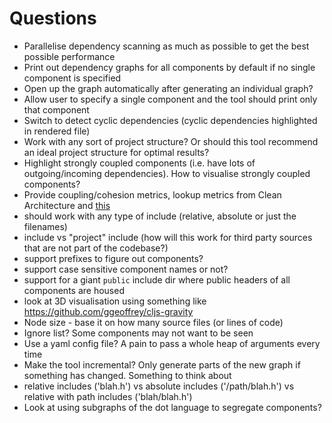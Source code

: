 # Questions

- Parallelise dependency scanning as much as possible to get the best possible performance
- Print out dependency graphs for all components by default if no single component is specified
- Open up the graph automatically after generating an individual graph?
- Allow user to specify a single component and the tool should print only that component
- Switch to detect cyclic dependencies (cyclic dependencies highlighted in rendered file)
- Work with any sort of project structure? Or should this tool recommend an ideal project structure for optimal results?
- Highlight strongly coupled components (i.e. have lots of outgoing/incoming dependencies). How to visualise strongly coupled components?
- Provide coupling/cohesion metrics, lookup metrics from Clean Architecture and [this](https://softwareengineering.stackexchange.com/questions/151004/are-there-metrics-for-cohesion-and-coupling)
- should work with any type of include (relative, absolute or just the filenames)
- <system> include vs "project" include (how will this work for third party sources that are not part of the codebase?)
- support prefixes to figure out components?
- support case sensitive component names or not?
- support for a giant `public` include dir where public headers of all components are housed
- look at 3D visualisation using something like https://github.com/ggeoffrey/cljs-gravity
- Node size - base it on how many source files (or lines of code)
- Ignore list? Some components may not want to be seen
- Use a yaml config file? A pain to pass a whole heap of arguments every time
- Make the tool incremental? Only generate parts of the new graph if something has changed. Something to think about
- relative includes ('blah.h') vs absolute includes ('/path/blah.h') vs relative with path includes ('blah/blah.h')
- Look at using subgraphs of the dot language to segregate components?

